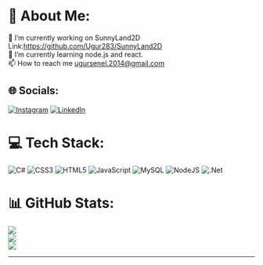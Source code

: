 # 💫 About Me:
🔭 I’m currently working on SunnyLand2D   Link:https://github.com/Ugur283/SunnyLand2D<br>
🌱 I’m currently learning node.js and react.<br>
📫 How to reach me ugursenel.2014@gmail.com


## 🌐 Socials:
[![Instagram](https://img.shields.io/badge/Instagram-%23E4405F.svg?logo=Instagram&logoColor=white)](https://instagram.com/ugursnl_) [![LinkedIn](https://img.shields.io/badge/LinkedIn-%230077B5.svg?logo=linkedin&logoColor=white)](linkedin.com/in/uğur-şenel-090a47244) 

# 💻 Tech Stack:
![C#](https://img.shields.io/badge/c%23-%23239120.svg?style=for-the-badge&logo=c-sharp&logoColor=white) ![CSS3](https://img.shields.io/badge/css3-%231572B6.svg?style=for-the-badge&logo=css3&logoColor=white) ![HTML5](https://img.shields.io/badge/html5-%23E34F26.svg?style=for-the-badge&logo=html5&logoColor=white) ![JavaScript](https://img.shields.io/badge/javascript-%23323330.svg?style=for-the-badge&logo=javascript&logoColor=%23F7DF1E) ![MySQL](https://img.shields.io/badge/mysql-%2300f.svg?style=for-the-badge&logo=mysql&logoColor=white) ![NodeJS](https://img.shields.io/badge/node.js-6DA55F?style=for-the-badge&logo=node.js&logoColor=white) ![.Net](https://img.shields.io/badge/.NET-5C2D91?style=for-the-badge&logo=.net&logoColor=white)
# 📊 GitHub Stats:
![](https://github-readme-stats.vercel.app/api?username=Ugur283&theme=blue-green&hide_border=false&include_all_commits=true&count_private=true)<br/>
![](https://github-readme-streak-stats.herokuapp.com/?user=Ugur283&theme=blue-green&hide_border=false)<br/>
![](https://github-readme-stats.vercel.app/api/top-langs/?username=Ugur283&theme=blue-green&hide_border=false&include_all_commits=true&count_private=true&layout=compact)


---

